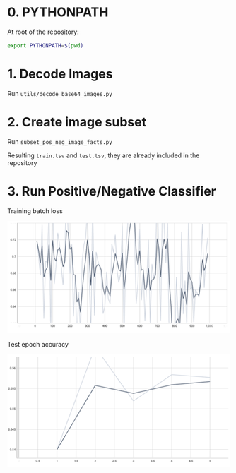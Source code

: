 # 0. PYTHONPATH

At root of the repository:

```bash
export PYTHONPATH=$(pwd)
```

# 1. Decode Images

Run `utils/decode_base64_images.py`

# 2. Create image subset

Run `subset_pos_neg_image_facts.py`

Resulting `train.tsv` and `test.tsv`, they are already included in the repository

# 3. Run Positive/Negative Classifier

Training batch loss

![img](results/pos_neg_classification/training-batch-loss.png)

Test epoch accuracy

![img](results/pos_neg_classification/test-acc.png)
